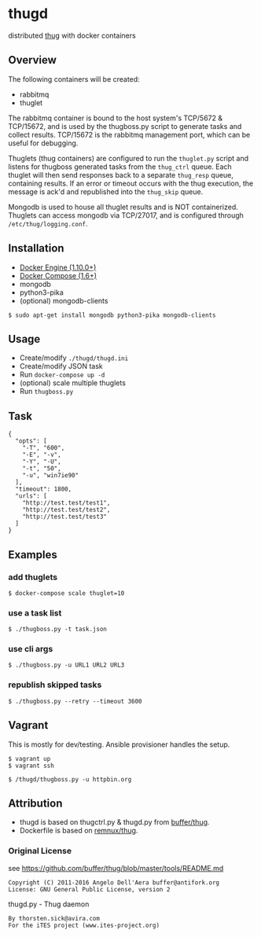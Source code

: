 # thugd

distributed [thug](https://github.com/buffer/thug/) with docker containers

## Overview
The following containers will be created:
- rabbitmq
- thuglet

The rabbitmq container is bound to the host system's TCP/5672 & TCP/15672, and
is used by the thugboss.py script to generate tasks and collect results.
TCP/15672 is the rabbitmq management port, which can be useful for debugging.

Thuglets (thug containers) are configured to run the `thuglet.py` script and
listens for thugboss generated tasks from the `thug_ctrl` queue. Each thuglet
will then send responses back to a separate `thug_resp` queue, containing
results. If an error or timeout occurs with the thug execution, the message is
ack'd and republished into the `thug_skip` queue.

Mongodb is used to house all thuglet results and is NOT containerized.
Thuglets can access mongodb via TCP/27017, and is configured through
`/etc/thug/logging.conf`.

## Installation
* [Docker Engine (1.10.0+)](https://docs.docker.com/engine/installation/linux/ubuntulinux/)
* [Docker Compose (1.6+)](https://docs.docker.com/compose/install/)
* mongodb
* python3-pika
* (optional) mongodb-clients

```
$ sudo apt-get install mongodb python3-pika mongodb-clients
```

## Usage
* Create/modify `./thugd/thugd.ini`
* Create/modify JSON task
* Run `docker-compose up -d`
* (optional) scale multiple thuglets
* Run `thugboss.py`

## Task
```
{
  "opts": [
    "-T", "600",
    "-E", "-v",
    "-Y", "-U",
    "-t", "50",
    "-u", "win7ie90"
  ],
  "timeout": 1800,
  "urls": [
    "http://test.test/test1",
    "http://test.test/test2",
    "http://test.test/test3"
  ]
}
```

## Examples

### add thuglets
```
$ docker-compose scale thuglet=10
```

### use a task list
```
$ ./thugboss.py -t task.json
```

### use cli args
```
$ ./thugboss.py -u URL1 URL2 URL3
```

### republish skipped tasks
```
$ ./thugboss.py --retry --timeout 3600
```

## Vagrant
This is mostly for dev/testing. Ansible provisioner handles the setup.
```
$ vagrant up
$ vagrant ssh

$ /thugd/thugboss.py -u httpbin.org
```

## Attribution
* thugd is based on thugctrl.py & thugd.py from [buffer/thug](https://github.com/buffer/thug/tree/master/tools/distributed).
* Dockerfile is based on [remnux/thug](https://github.com/REMnux/docker/tree/master/thug).

### Original License
see https://github.com/buffer/thug/blob/master/tools/README.md

```
Copyright (C) 2011-2016 Angelo Dell'Aera buffer@antifork.org
License: GNU General Public License, version 2
```

thugd.py - Thug daemon
```
By thorsten.sick@avira.com
For the iTES project (www.ites-project.org)
```
